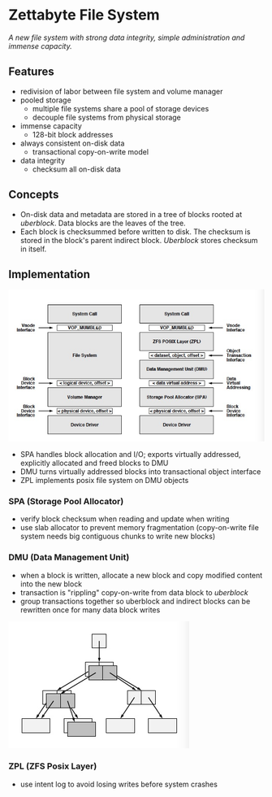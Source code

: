 # Zettabyte File System

*A new file system with strong data integrity, simple administration and immense capacity.*

## Features
- redivision of labor between file system and volume manager
- pooled storage
  - multiple file systems share a pool of storage devices
  - decouple file systems from physical storage
- immense capacity
  - 128-bit block addresses
- always consistent on-disk data
  - transactional copy-on-write model
- data integrity
  - checksum all on-disk data

## Concepts
- On-disk data and metadata are stored in a tree of blocks rooted at *uberblock*. Data blocks are the leaves of the tree.
- Each block is checksummed before written to disk. The checksum is stored in the block's parent indirect block. *Uberblock* stores checksum in itself.

## Implementation
![Traditional file system vs ZFS](images/block-diagram.jpg)
- SPA handles block allocation and I/O; exports virtually addressed, explicitly allocated and freed blocks to DMU
- DMU turns virtually addressed blocks into transactional object interface
- ZPL implements posix file system on DMU objects

### SPA (Storage Pool Allocator)
- verify block checksum when reading and update when writing
- use slab allocator to prevent memory fragmentation (copy-on-write file system needs big contiguous chunks to write new blocks)

### DMU (Data Management Unit)
- when a block is written, allocate a new block and copy modified content into the new block
- transaction is "rippling" copy-on-write from data block to *uberblock*
- group transactions together so uberblock and indirect blocks can be rewritten once for many data block writes

![Copy on write](images/copy-on-write.jpg)

### ZPL (ZFS Posix Layer)
- use intent log to avoid losing writes before system crashes
